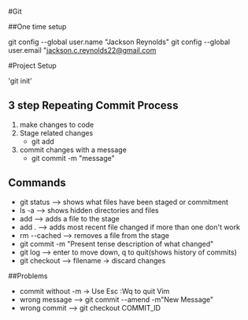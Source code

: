 #Git

##One time setup

git config --global user.name "Jackson Reynolds"
git config --global user.email "jackson.c.reynolds22@gmail.com

#Project Setup

'git init'

## 3 step Repeating Commit Process
1. make changes to code
2. Stage related changes
    * git add
3. commit changes with a message
    * git commit -m "message"

## Commands 

* git status   --> shows what files have been staged or commitment
* ls -a        --> shows hidden directories and files
* add          --> adds a file to the stage
* add .        --> adds most recent file changed if more than one don't work
* rm --cached  --> removes a file from the stage
* git commit -m "Present tense description of what changed"
* git log      --> enter to move down, q to quit(shows history of commits)
* git checkout --> filename   -> discard changes

##Problems
* commit without -m -> Use Esc :Wq to quit Vim
* wrong message --> git commit --amend -m"New Message"
* wrong commit --> git checkout COMMIT_ID
